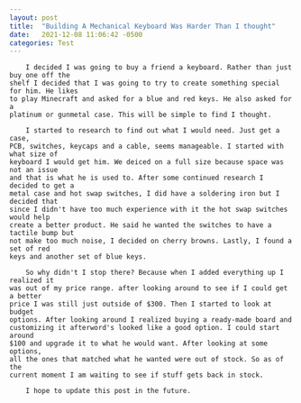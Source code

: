 ```yaml
---
layout: post
title:  "Building A Mechanical Keyboard Was Harder Than I thought"
date:   2021-12-08 11:06:42 -0500
categories: Test
---
```

		I decided I was going to buy a friend a keyboard. Rather than just buy one off the
	shelf I decided that I was going to try to create something special for him. He likes
	to play Minecraft and asked for a blue and red keys. He also asked for a
	platinum or gunmetal case. This will be simple to find I thought.
	
		I started to research to find out what I would need. Just get a case,
	PCB, switches, keycaps and a cable, seems manageable. I started with what size of
	keyboard I would get him. We deiced on a full size because space was not an issue
	and that is what he is used to. After some continued research I decided to get a
	metal case and hot swap switches, I did have a soldering iron but I decided that
	since I didn't have too much experience with it the hot swap switches would help
	create a better product. He said he wanted the switches to have a tactile bump but
	not make too much noise, I decided on cherry browns. Lastly, I found a set of red
	keys and another set of blue keys.
		
		So why didn't I stop there? Because when I added everything up I realized it
	was out of my price range. after looking around to see if I could get a better
	price I was still just outside of $300. Then I started to look at budget
	options. After looking around I realized buying a ready-made board and
	customizing it afterword's looked like a good option. I could start around
	$100 and upgrade it to what he would want. After looking at some options,
	all the ones that matched what he wanted were out of stock. So as of the
	current moment I am waiting to see if stuff gets back in stock.
			
		I hope to update this post in the future.